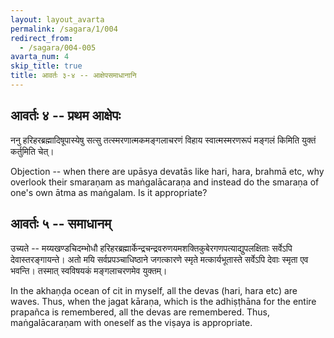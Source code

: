 ```yaml
---
layout: layout_avarta
permalink: /sagara/1/004
redirect_from:
  - /sagara/004-005
avarta_num: 4
skip_title: true
title: आवर्तः ३-४ -- आक्षेपसमाधानानि
---
```



## आवर्तः ४ -- प्रथम आक्षेपः

ननु हरिहरब्रह्मादिषूपास्येषु सत्सु तत्स्मरणात्मकमङ्गलाचरणं विहाय स्वात्मस्मरणरूपं मङ्गलं किमिति युक्तं कर्तुमिति चेत्।

<div class="translation-inline" markdown="1">
Objection -- when there are upāsya devatās like hari, hara, brahmā etc, 
why overlook their smaraṇam as maṅgalācaraṇa and instead do the smaraṇa of
one's own ātma as maṅgalam. Is it appropriate?
</div>

## आवर्तः ५ -- समाधानम्

उच्यते -- मय्यखण्डचिदम्भोधौ 
हरिहरब्रह्मार्केन्द्रचन्द्रवरुणयमशक्तिकुबेरगणपत्याद्युपलक्षिताः सर्वेऽपि देवास्तरङ्गायन्ते। अतो मयि सर्वप्रपञ्चाधिष्ठाने जगत्कारणे स्मृते मत्कार्यभूतास्ते सर्वेऽपि देवाः स्मृता एव भवन्ति। तस्मात् स्वविषयकं मङ्गलाचरणमेव युक्तम्।

<div class="translation-inline" markdown="1">
In the akhaṇḍa ocean of cit in myself, all the devas (hari, hara etc) are waves. 
Thus, when the jagat kāraṇa, which is the adhiṣṭhāna for the entire prapañca is remembered,
all the devas are remembered. Thus, maṅgalācaraṇam with oneself as the viṣaya is appropriate.
</div>